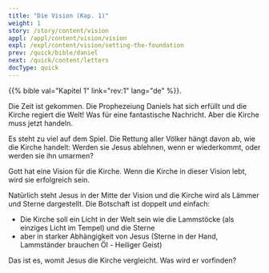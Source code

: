 ```yaml
---
title: "Die Vision (Kap. 1)"
weight: 1
story: /story/content/vision
appl: /appl/content/vision/vision
expl: /expl/content/vision/setting-the-foundation
prev: /quick/bible/daniel
next: /quick/content/letters
docType: quick
---
```



{{% bible val="Kapitel 1" link="rev:1" lang="de" %}}.

Die Zeit ist gekommen. Die Prophezeiung Daniels hat sich erfüllt und die Kirche regiert die Welt! Was für eine fantastische Nachricht. Aber die Kirche muss jetzt handeln.

Es steht zu viel auf dem Spiel. Die Rettung aller Völker hängt davon ab, wie die Kirche handelt: Werden sie Jesus ablehnen, wenn er wiederkommt, oder werden sie ihn umarmen?

Gott hat eine Vision für die Kirche. Wenn die Kirche in dieser Vision lebt, wird sie erfolgreich sein.

Natürlich steht Jesus in der Mitte der Vision und die Kirche wird als Lämmer und Sterne dargestellt. Die Botschaft ist doppelt und einfach:
- Die Kirche soll ein Licht in der Welt sein wie die Lammstöcke (als einziges Licht im Tempel) und die Sterne
- aber in starker Abhängigkeit von Jesus (Sterne in der Hand, Lammständer brauchen Öl - Heiliger Geist)

Das ist es, womit Jesus die Kirche vergleicht. Was wird er vorfinden?